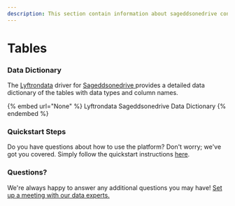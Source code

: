 ```yaml
---
description: This section contain information about sageddsonedrive connector tables information
---
```


# Tables

### Data Dictionary

The [Lyftrondata](https://www.lyftrondata.com/) driver for [Sageddsonedrive](None/)[ ](https://www.lyftrondata.com/integration/sageddsonedrive/)provides a detailed data dictionary of the tables with data types and column names.

{% embed url="None" %}
Lyftrondata Sageddsonedrive Data Dictionary
{% endembed %}

### Quickstart Steps

Do you have questions about how to use the platform? Don't worry; we've got you covered. Simply follow the quickstart instructions [here](../README.md).

### Questions? <a href="#questions" id="questions"></a>

We're always happy to answer any additional questions you may have! [Set up a meeting with our data experts.](https://www.lyftrondata.com/book-a-meeting/)

